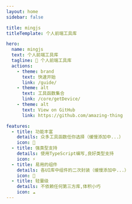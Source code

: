 ```yaml
---
layout: home
sidebar: false

title: mingjs
titleTemplate: 个人前端工具库

hero:
  name: mingjs
  text: 个人前端工具库
  tagline: 🎉 个人前端工具库
  actions:
    - theme: brand
      text: 快速开始
      link: /guide/
    - theme: alt
      text: 工具函数集合
      link: /core/getDevice/
    - theme: alt
      text: View on GitHub
      link: https://github.com/amazing-thing

features:
  - title: 功能丰富
    details: 众多工具函数任你选择（缓慢添加中...）
    icon: 🚀
  - title: 强类型支持
    details: 使用TypeScript编写,良好类型支持
    icon: ⚡
  - title: 易用的组件
    details: 各UI库中组件的二次封装（缓慢添加中...）
    icon: 🦾
  - title: 轻量级
    details: 不依赖任何第三方库,体积小巧
    icon: ☁️
---
```

